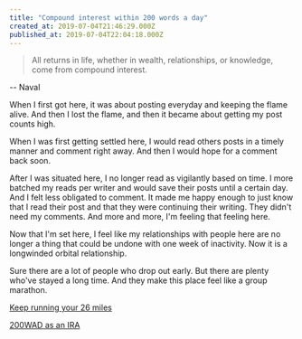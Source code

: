```yaml
---
title: "Compound interest within 200 words a day"
created_at: 2019-07-04T21:46:29.000Z
published_at: 2019-07-04T22:04:18.000Z
---
```

> All returns in life, whether in wealth, relationships, or knowledge, come from compound interest.

\-- Naval

  

When I first got here, it was about posting everyday and keeping the flame alive. And then I lost the flame, and then it became about getting my post counts high.

When I was first getting settled here, I would read others posts in a timely manner and comment right away. And then I would hope for a comment back soon.

After I was situated here, I no longer read as vigilantly based on time. I more batched my reads per writer and would save their posts until a certain day. And I felt less obligated to comment. It made me happy enough to just know that I read their post and that they were continuing their writing. They didn't need my comments. And more and more, I'm feeling that feeling here.

Now that I'm set here, I feel like my relationships with people here are no longer a thing that could be undone with one week of inactivity. Now it is a longwinded orbital relationship.

Sure there are a lot of people who drop out early. But there are plenty who've stayed a long time. And they make this place feel like a group marathon.

  

[Keep running your 26 miles](https://200wordsaday.com/words/run-your-26-miles-212265d14b78a0a85d)

[200WAD as an IRA](https://200wordsaday.com/words/the-roth-ira-for-writing-216625d1c9aaf0d7f9)
